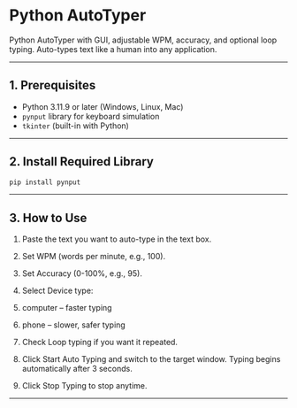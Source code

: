 # Python AutoTyper

Python AutoTyper with GUI, adjustable WPM, accuracy, and optional loop typing. Auto-types text like a human into any application.

---

## 1. Prerequisites

- Python 3.11.9 or later (Windows, Linux, Mac)
- `pynput` library for keyboard simulation
- `tkinter` (built-in with Python)

---

## 2. Install Required Library

```bash
pip install pynput
```
---

## 3. How to Use
1. Paste the text you want to auto-type in the text box.

2. Set WPM (words per minute, e.g., 100).

3. Set Accuracy (0-100%, e.g., 95).

4. Select Device type:

5. computer – faster typing

6. phone – slower, safer typing

7. Check Loop typing if you want it repeated.

8. Click Start Auto Typing and switch to the target window. Typing begins automatically after 3 seconds.

9. Click Stop Typing to stop anytime.
---




